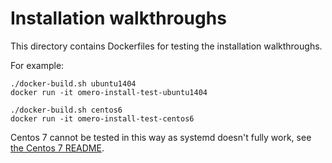 Installation walkthroughs
=========================

This directory contains Dockerfiles for testing the installation walkthroughs.

For example:

    ./docker-build.sh ubuntu1404
    docker run -it omero-install-test-ubuntu1404

    ./docker-build.sh centos6
    docker run -it omero-install-test-centos6

Centos 7 cannot be tested in this way as systemd doesn't fully work, see [the Centos 7 README](centos7/README.md).
